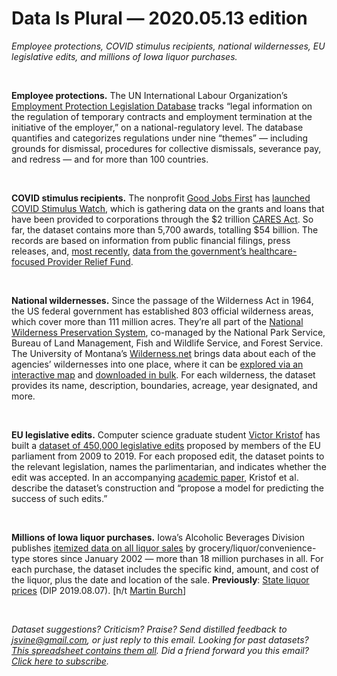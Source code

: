Data Is Plural — 2020.05.13 edition
===================================

*Employee protections, COVID stimulus recipients, national wildernesses, EU legislative edits, and millions of Iowa liquor purchases.*

&nbsp;

**Employee protections.** The UN International Labour Organization’s [Employment Protection Legislation Database](https://eplex.ilo.org/) tracks “legal information on the regulation of temporary contracts and employment termination at the initiative of the employer,” on a national-regulatory level. The database quantifies and categorizes regulations under nine “themes” — including grounds for dismissal, procedures for collective dismissals, severance pay, and redress — and for more than 100 countries.

&nbsp;

**COVID stimulus recipients.** The nonprofit [Good Jobs First](https://www.goodjobsfirst.org/about-us) has [launched](https://covidstimuluswatch.org/blog/2020-04/covid-stimulus-watch-new-website-documents-accountability-track-records-cares-act) [COVID Stimulus Watch](https://covidstimuluswatch.org/), which is gathering data on the grants and loans that have been provided to corporations through the $2 trillion [CARES Act](https://en.wikipedia.org/wiki/Coronavirus_Aid,_Relief,_and_Economic_Security_Act). So far, the dataset contains more than 5,700 awards, totalling $54 billion. The records are based on information from public financial filings, press releases, and, [most recently](https://covidstimuluswatch.org/blog/2020-05/covid-stimulus-watch-adds-5000-healthcare-provider-awards), [data from the government’s healthcare-focused Provider Relief Fund](https://data.cdc.gov/Administrative/HHS-Provider-Relief-Fund/kh8y-3es6).

&nbsp;

**National wildernesses.** Since the passage of the Wilderness Act in 1964, the US federal government has established 803 official wilderness areas, which cover more than 111 million acres. They’re all part of the [National Wilderness Preservation System](https://wilderness.net/learn-about-wilderness/fast-facts/default.php), co-managed by the National Park Service, Bureau of Land Management, Fish and Wildlife Service, and Forest Service. The University of Montana’s [Wilderness.net](https://wilderness.net/default.php) brings data about each of the agencies’ wildernesses into one place, where it can be [explored via an interactive map](https://umontana.maps.arcgis.com/apps/webappviewer/index.html?id=a415bca07f0a4bee9f0e894b0db5c3b6) and [downloaded in bulk](https://wilderness.net/visit-wilderness/gis-gps.php). For each wilderness, the dataset provides its name, description, boundaries, acreage, year designated, and more.

&nbsp;

**EU legislative edits.** Computer science graduate student [Victor Kristof](https://victorkristof.me/) has built a [dataset of 450,000 legislative edits](https://zenodo.org/record/3757714) proposed by members of the EU parliament from 2009 to 2019. For each proposed edit, the dataset points to the relevant legislation, names the parlimentarian, and indicates whether the edit was accepted. In an accompanying [academic paper](https://dl.acm.org/doi/fullHtml/10.1145/3366423.3380041), Kristof et al. describe the dataset’s construction and “propose a model for predicting the success of such edits.”

&nbsp;

**Millions of Iowa liquor purchases.** Iowa’s Alcoholic Beverages Division publishes [itemized data on all liquor sales](https://data.iowa.gov/Sales-Distribution/Iowa-Liquor-Sales/m3tr-qhgy) by grocery/liquor/convenience-type stores since January 2002 — more than 18 million purchases in all. For each purchase, the dataset includes the specific kind, amount, and cost of the liquor, plus the date and location of the sale. **Previously**: [State liquor prices](https://tinyletter.com/data-is-plural/letters/data-is-plural-2019-08-07-edition) (DIP 2019.08.07). [h/t [Martin Burch](https://twitter.com/seecmb/status/1259948995981516801)]

&nbsp;

*Dataset suggestions? Criticism? Praise? Send distilled feedback to jsvine@gmail.com, or just reply to this email. Looking for past datasets? [This spreadsheet contains them all](https://docs.google.com/spreadsheets/d/1wZhPLMCHKJvwOkP4juclhjFgqIY8fQFMemwKL2c64vk). Did a friend forward you this email? [Click here to subscribe](https://tinyletter.com/data-is-plural).*